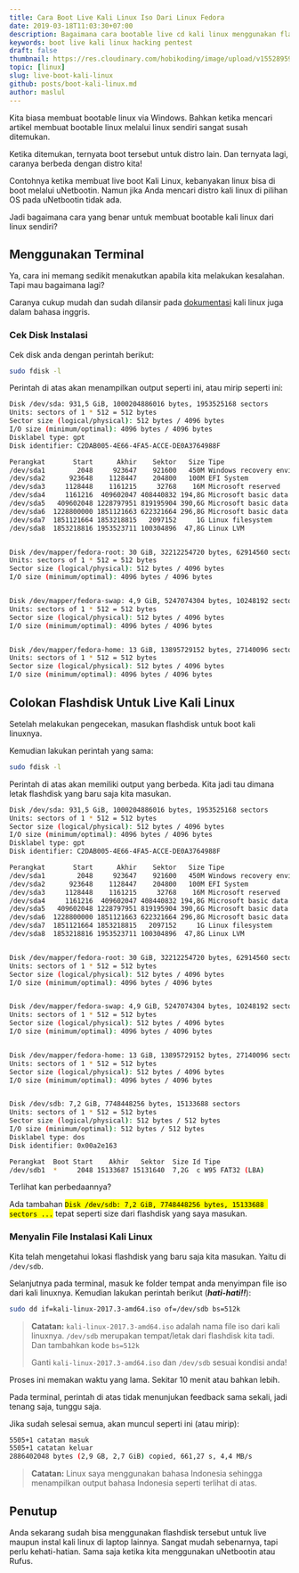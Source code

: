```yaml
---
title: Cara Boot Live Kali Linux Iso Dari Linux Fedora
date: 2019-03-18T11:03:30+07:00
description: Bagaimana cara bootable live cd kali linux menggunakan flashdisk di linux, cara membuat live iso kali linux di linux dengan benar, Bahkan ketika mencari artikel membuat bootable linux melalui linux sendiri sangat susah ditemukan
keywords: boot live kali linux hacking pentest
draft: false
thumbnail: https://res.cloudinary.com/hobikoding/image/upload/v1552895931/Kali/kali.jpg
topic: [linux]
slug: live-boot-kali-linux
github: posts/boot-kali-linux.md
author: maslul
---
```


Kita biasa membuat bootable linux via Windows. Bahkan ketika mencari artikel membuat bootable linux melalui linux sendiri sangat susah ditemukan.

Ketika ditemukan, ternyata boot tersebut untuk distro lain. Dan ternyata lagi, caranya berbeda dengan distro kita!

Contohnya ketika membuat live boot Kali Linux, kebanyakan linux bisa di boot melalui uNetbootin. Namun jika Anda mencari distro kali linux di pilihan OS pada uNetbootin tidak ada.

Jadi bagaimana cara yang benar untuk membuat bootable kali linux dari linux sendiri?

## Menggunakan Terminal

Ya, cara ini memang sedikit menakutkan apabila kita melakukan kesalahan. Tapi mau bagaimana lagi?

Caranya cukup mudah dan sudah dilansir pada [dokumentasi](https://docs.kali.org/downloading/kali-linux-live-usb-install) kali linux juga dalam bahasa inggris.

### Cek Disk Instalasi

Cek disk anda dengan perintah berikut:

```bash
sudo fdisk -l
```

Perintah di atas akan menampilkan output seperti ini, atau mirip seperti ini:

```bash
Disk /dev/sda: 931,5 GiB, 1000204886016 bytes, 1953525168 sectors
Units: sectors of 1 * 512 = 512 bytes
Sector size (logical/physical): 512 bytes / 4096 bytes
I/O size (minimum/optimal): 4096 bytes / 4096 bytes
Disklabel type: gpt
Disk identifier: C2DAB005-4E66-4FA5-ACCE-DE0A3764988F

Perangkat       Start      Akhir    Sektor   Size Tipe
/dev/sda1        2048     923647    921600   450M Windows recovery environment
/dev/sda2      923648    1128447    204800   100M EFI System
/dev/sda3     1128448    1161215     32768    16M Microsoft reserved
/dev/sda4     1161216  409602047 408440832 194,8G Microsoft basic data
/dev/sda5   409602048 1228797951 819195904 390,6G Microsoft basic data
/dev/sda6  1228800000 1851121663 622321664 296,8G Microsoft basic data
/dev/sda7  1851121664 1853218815   2097152     1G Linux filesystem
/dev/sda8  1853218816 1953523711 100304896  47,8G Linux LVM


Disk /dev/mapper/fedora-root: 30 GiB, 32212254720 bytes, 62914560 sectors
Units: sectors of 1 * 512 = 512 bytes
Sector size (logical/physical): 512 bytes / 4096 bytes
I/O size (minimum/optimal): 4096 bytes / 4096 bytes


Disk /dev/mapper/fedora-swap: 4,9 GiB, 5247074304 bytes, 10248192 sectors
Units: sectors of 1 * 512 = 512 bytes
Sector size (logical/physical): 512 bytes / 4096 bytes
I/O size (minimum/optimal): 4096 bytes / 4096 bytes


Disk /dev/mapper/fedora-home: 13 GiB, 13895729152 bytes, 27140096 sectors
Units: sectors of 1 * 512 = 512 bytes
Sector size (logical/physical): 512 bytes / 4096 bytes
I/O size (minimum/optimal): 4096 bytes / 4096 bytes
```

## Colokan Flashdisk Untuk Live Kali Linux

Setelah melakukan pengecekan, masukan flashdisk untuk boot kali linuxnya.

Kemudian lakukan perintah yang sama:

```bash
sudo fdisk -l
```

Perintah di atas akan memiliki output yang berbeda. Kita jadi tau dimana letak flashdisk yang baru saja kita masukan.

```bash
Disk /dev/sda: 931,5 GiB, 1000204886016 bytes, 1953525168 sectors
Units: sectors of 1 * 512 = 512 bytes
Sector size (logical/physical): 512 bytes / 4096 bytes
I/O size (minimum/optimal): 4096 bytes / 4096 bytes
Disklabel type: gpt
Disk identifier: C2DAB005-4E66-4FA5-ACCE-DE0A3764988F

Perangkat       Start      Akhir    Sektor   Size Tipe
/dev/sda1        2048     923647    921600   450M Windows recovery environment
/dev/sda2      923648    1128447    204800   100M EFI System
/dev/sda3     1128448    1161215     32768    16M Microsoft reserved
/dev/sda4     1161216  409602047 408440832 194,8G Microsoft basic data
/dev/sda5   409602048 1228797951 819195904 390,6G Microsoft basic data
/dev/sda6  1228800000 1851121663 622321664 296,8G Microsoft basic data
/dev/sda7  1851121664 1853218815   2097152     1G Linux filesystem
/dev/sda8  1853218816 1953523711 100304896  47,8G Linux LVM


Disk /dev/mapper/fedora-root: 30 GiB, 32212254720 bytes, 62914560 sectors
Units: sectors of 1 * 512 = 512 bytes
Sector size (logical/physical): 512 bytes / 4096 bytes
I/O size (minimum/optimal): 4096 bytes / 4096 bytes


Disk /dev/mapper/fedora-swap: 4,9 GiB, 5247074304 bytes, 10248192 sectors
Units: sectors of 1 * 512 = 512 bytes
Sector size (logical/physical): 512 bytes / 4096 bytes
I/O size (minimum/optimal): 4096 bytes / 4096 bytes


Disk /dev/mapper/fedora-home: 13 GiB, 13895729152 bytes, 27140096 sectors
Units: sectors of 1 * 512 = 512 bytes
Sector size (logical/physical): 512 bytes / 4096 bytes
I/O size (minimum/optimal): 4096 bytes / 4096 bytes


Disk /dev/sdb: 7,2 GiB, 7748448256 bytes, 15133688 sectors
Units: sectors of 1 * 512 = 512 bytes
Sector size (logical/physical): 512 bytes / 512 bytes
I/O size (minimum/optimal): 512 bytes / 512 bytes
Disklabel type: dos
Disk identifier: 0x00a2e163

Perangkat  Boot Start    Akhir   Sektor  Size Id Tipe
/dev/sdb1  *     2048 15133687 15131640  7,2G  c W95 FAT32 (LBA)
```

Terlihat kan perbedaannya?

Ada tambahan <mark>`Disk /dev/sdb: 7,2 GiB, 7748448256 bytes, 15133688 sectors ...`</mark> tepat seperti size dari flashdisk yang saya masukan.

### Menyalin File Instalasi Kali Linux

Kita telah mengetahui lokasi flashdisk yang baru saja kita masukan. Yaitu di `/dev/sdb`.

Selanjutnya pada terminal, masuk ke folder tempat anda menyimpan file iso dari kali linuxnya. Kemudian lakukan perintah berikut (**_hati-hati!!_**):

```bash
sudo dd if=kali-linux-2017.3-amd64.iso of=/dev/sdb bs=512k
```

>**Catatan:** `kali-linux-2017.3-amd64.iso` adalah nama file iso dari kali linuxnya. `/dev/sdb` merupakan tempat/letak dari flashdisk kita tadi. Dan tambahkan kode `bs=512k`
>
>Ganti `kali-linux-2017.3-amd64.iso` dan `/dev/sdb` sesuai kondisi anda!

Proses ini memakan waktu yang lama. Sekitar 10 menit atau bahkan lebih.

Pada terminal, perintah di atas tidak menunjukan feedback sama sekali, jadi tenang saja, tunggu saja.

Jika sudah selesai semua, akan muncul seperti ini (atau mirip):

```bash
5505+1 catatan masuk
5505+1 catatan keluar
2886402048 bytes (2,9 GB, 2,7 GiB) copied, 661,27 s, 4,4 MB/s
```

>**Catatan:** Linux saya menggunakan bahasa Indonesia sehingga menampilkan output bahasa Indonesia seperti terlihat di atas.

## Penutup

Anda sekarang sudah bisa menggunakan flashdisk tersebut untuk live maupun instal kali linux di laptop lainnya. Sangat mudah sebenarnya, tapi perlu kehati-hatian. Sama saja ketika kita menggunakan uNetbootin atau Rufus.